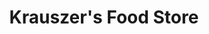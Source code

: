 ---
title: "Krauszer's Food Store"
url: /warren-township/krauszers-food-store/
shop: supermarket
---
